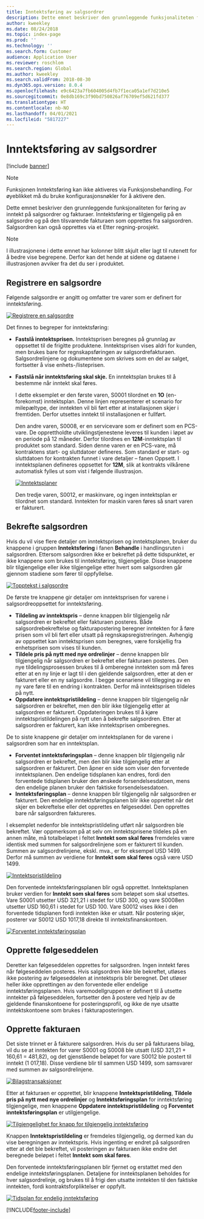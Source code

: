 ```yaml
---
title: Inntektsføring av salgsordrer
description: Dette emnet beskriver den grunnleggende funksjonaliteten for føring av inntekt på salgsordrer og fakturaer. Inntektsføring er tilgjengelig på salgsordren og på den tilsvarende fakturaen som opprettes fra salgsordren.
author: kweekley
ms.date: 08/24/2018
ms.topic: index-page
ms.prod: ''
ms.technology: ''
ms.search.form: Customer
audience: Application User
ms.reviewer: roschlom
ms.search.region: Global
ms.author: kweekley
ms.search.validFrom: 2018-08-30
ms.dyn365.ops.version: 8.0.4
ms.openlocfilehash: e9c6423a7fb604005d4fb7f1eca05a1ef7d210e5
ms.sourcegitcommit: 0e8db169c3f90bd750826af76709ef5d621fd377
ms.translationtype: HT
ms.contentlocale: nb-NO
ms.lasthandoff: 04/01/2021
ms.locfileid: "5817227"
---
```

# <a name="revenue-recognition-on-sales-orders"></a>Inntektsføring av salgsordrer

[!include [banner](../includes/banner.md)]

> [!NOTE]
> Funksjonen Inntektsføring kan ikke aktiveres via Funksjonsbehandling. For øyeblikket må du bruke konfigurasjonsnøkler for å aktivere den.

Dette emnet beskriver den grunnleggende funksjonaliteten for føring av inntekt på salgsordrer og fakturaer. Inntektsføring er tilgjengelig på en salgsordre og på den tilsvarende fakturaen som opprettes fra salgsordren. Salgsordren kan også opprettes via et Etter regning-prosjekt.

> [!NOTE]
> I illustrasjonene i dette emnet har kolonner blitt skjult eller lagt til rutenett for å bedre vise begrepene. Derfor kan det hende at sidene og dataene i illustrasjonen avviker fra det du ser i produktet.

## <a name="enter-a-sales-order"></a>Registrere en salgsordre

Følgende salgsordre er angitt og omfatter tre varer som er definert for inntektsføring.

[![Registrere en salgsordre](./media/revenue-recognition-so-basic-sales-order-header.png)](./media/revenue-recognition-so-basic-sales-order-header.png)

Det finnes to begreper for inntektsføring:

- **Fastslå inntektsprisen.** Inntektsprisen beregnes på grunnlag av oppsettet til de frigitte produktene. Inntektsprisen vises aldri for kunden, men brukes bare for regnskapsføringen av salgsordrefakturaen. Salgsordrelinjene og dokumentene som skrives som en del av salget, fortsetter å vise enhets-/listeprisen.
- **Fastslå når inntektsføring skal skje.** En inntektsplan brukes til å bestemme når inntekt skal føres.

    I dette eksemplet er den første varen, S0001 tilordnet en **1O** (en-forekomst) inntektsplan. Denne linjen representerer et scenario for milepæltype, der inntekten vil bli ført etter at installasjonen skjer i fremtiden. Derfor utsettes inntekt til installasjonen er fullført.

    Den andre varen, S0008, er en servicevare som er definert som en PCS-vare. De opprettholdte utviklingstjenestene leveres til kunden i løpet av en periode på 12 måneder. Derfor tilordnes en **12M**-inntektsplan til produktet som standard. Siden denne varen er en PCS-vare, må kontraktens start- og sluttdatoer defineres. Som standard er start- og sluttdatoen for kontrakten funnet i vare detaljer – fanen Oppsett. I inntektsplanen defineres oppsettet for **12M**, slik at kontrakts vilkårene automatisk fylles ut som vist i følgende illustrasjon.

    [![Inntektsplaner](./media/revenue-recognition-so-basic-revenue-schedules.png)](./media/revenue-recognition-so-basic-revenue-schedules.png)

    Den tredje varen, S0012, er maskinvare, og ingen inntektsplan er tilordnet som standard. Inntekten for maskin varen føres så snart varen er fakturert.

## <a name="confirm-the-sales-order"></a>Bekrefte salgsordren

Hvis du vil vise flere detaljer om inntektsprisen og inntektsplanen, bruker du knappene i gruppen **Inntektsføring** i fanen **Behandle** i handlingsruten i salgsordren. Ettersom salgsordren ikke er bekreftet på dette tidspunktet, er ikke knappene som brukes til inntektsføring, tilgjengelige. Disse knappene blir tilgjengelige eller ikke tilgjengelige etter hvert som salgsordren går gjennom stadiene som fører til oppfyllelse.

[![Topptekst i salgsordre](./media/revenue-recognition-so-basic-sales-order-header-02.png)](./media/revenue-recognition-so-basic-sales-order-header-02.png)

De første tre knappene gir detaljer om inntektsprisen for varene i salgsordreoppsettet for inntektsføring.

- **Tildeling av inntektspris** – denne knappen blir tilgjengelig når salgsordren er bekreftet eller fakturaen posteres. Både salgsordrebekreftelse og fakturapostering beregner inntekten for å føre prisen som vil bli ført eller utsatt på regnskapsregistreringen. Avhengig av oppsettet kan inntektsprisen som beregnes, være forskjellig fra enhetsprisen som vises til kunden.
- **Tildele pris på nytt med nye ordrelinjer** – denne knappen blir tilgjengelig når salgsordren er bekreftet eller fakturaen posteres. Den nye tildelingsprosessen brukes til å omberegne inntekten som må føres etter at en ny linje er lagt til i den gjeldende salgsordren, etter at den er fakturert eller en ny salgsordre. I begge scenariene vil tillegging av en ny vare føre til en endring i kontrakten. Derfor må inntektsprisen tildeles på nytt.
- **Oppdatere inntektspristildeling** – denne knappen blir tilgjengelig når salgsordren er bekreftet, men den blir ikke tilgjengelig etter at salgsordren er fakturert. Oppdateringen brukes til å kjøre inntektspristildelingen på nytt uten å bekrefte salgsordren. Etter at salgsordren er fakturert, kan ikke inntektsprisen omberegnes.

De to siste knappene gir detaljer om inntektsplanen for de varene i salgsordren som har en inntektsplan.

- **Forventet inntektsføringsplan** – denne knappen blir tilgjengelig når salgsordren er bekreftet, men den blir ikke tilgjengelig etter at salgsordren er fakturert. Den åpner en side som viser den forventede inntektsplanen. Den endelige tidsplanen kan endres, fordi den forventede tidsplanen bruker den ønskede forsendelsesdatoen, mens den endelige planen bruker den faktiske forsendelsesdatoen.
- **Inntektsføringsplan** – denne knappen blir tilgjengelig når salgsordren er fakturert. Den endelige inntektsføringsplanen blir ikke opprettet når det skjer en bekreftelse eller det opprettes en følgeseddel. Den opprettes bare når salgsordren faktureres.

I eksemplet nedenfor ble inntektspristildeling utført når salgsordren ble bekreftet. Vær oppmerksom på at selv om inntektsprisene tildeles på en annen måte, må totalbeløpet i feltet **Inntekt som skal føres** fremdeles være identisk med summen for salgsordrelinjene som er fakturert til kunden. Summen av salgsordrelinjene, ekskl. mva., er for eksempel USD 1499. Derfor må summen av verdiene for **Inntekt som skal føres** også være USD 1499.

[![Inntektspristildeling](./media/revenue-recognition-so-basic-revenue-price-allocation.png)](./media/revenue-recognition-so-basic-revenue-price-allocation.png)

Den forventede inntektsføringsplanen blir også opprettet. Inntektsplanen bruker verdien for **Inntekt som skal føres** som beløpet som skal utsettes. Vare S0001 utsetter USD 321,21 i stedet for USD 300, og vare S0008en utsetter USD 160,61 i stedet for USD 100. Vare S0012 vises ikke i den forventede tidsplanen fordi inntekten ikke er utsatt. Når postering skjer, posterer var S0012 USD 1017,18 direkte til inntektsfinanskontoen.

[![Forventet inntektsføringsplan](./media/revenue-recognition-so-basic-expected-rev-rec-schedule.png)](./media/revenue-recognition-so-basic-expected-rev-rec-schedule.png)

## <a name="create-the-packing-slip"></a>Opprette følgeseddelen

Deretter kan følgeseddelen opprettes for salgsordren. Ingen inntekt føres når følgeseddelen posteres. Hvis salgsordren ikke ble bekreftet, utløses ikke postering av følgeseddelen at inntektspris blir beregnet. Det utløser heller ikke opprettingen av den forventede eller endelige inntektsføringsplanen. Hvis varemodellgruppen er definert til å utsette inntekter på følgeseddelen, fortsetter den å postere ved hjelp av de gjeldende finanskontoene for posteringsprofil, og ikke de nye utsatte inntektskontoene som brukes i fakturaposteringen.

## <a name="create-the-invoice"></a>Opprette fakturaen

Det siste trinnet er å fakturere salgsordren. Hvis du ser på fakturaens bilag, vil du se at inntekten for varer S0001 og S0008 ble utsatt (USD 321,21 + 160,61 = 481,82), og det gjenstående beløpet for vare S0012 ble postert til inntekt (1 017,18). Disse verdiene blir til sammen USD 1499, som samsvarer med summen av salgsordrelinjene.

[![Bilagstransaksjoner](./media/revenue-recognition-so-voucher-transactions.png)](./media/revenue-recognition-so-voucher-transactions.png)

Etter at fakturaen er opprettet, blir knappene **Inntektspristildeling**, **Tildele pris på nytt med nye ordrelinjer** og **Inntektsføringsplan** for inntektsføring tilgjengelige, men knappene **Oppdatere inntektspristildeling** og **Forventet inntektsføringsplan** er utilgjengelige.

[![Tilgjengelighet for knapp for tilgjengelig inntektsføring](./media/revenue-recognition-so-basic-after-invoice-buttons.png)](./media/revenue-recognition-so-basic-after-invoice-buttons.png)

Knappen **Inntektspristildeling** er fremdeles tilgjengelig, og dermed kan du vise beregningen av inntektspris. Hvis ingenting er endret på salgsordren etter at det ble bekreftet, vil posteringen av fakturaen ikke endre det beregnede beløpet i feltet **Inntekt som skal føres**.

Den forventede inntektsføringsplanen blir fjernet og erstattet med den endelige inntektsføringsplanen. Detaljene for inntektsplanen beholdes for hver salgsordrelinje, og brukes til å frigi den utsatte inntekten til den faktiske inntekten, fordi kontraktsforpliktelser er oppfylt.

[![Tidsplan for endelig inntektsføring](./media/revenue-recognition-so-revenue-recognition-schedule.png)](./media/revenue-recognition-so-revenue-recognition-schedule.png)


[!INCLUDE[footer-include](../../includes/footer-banner.md)]